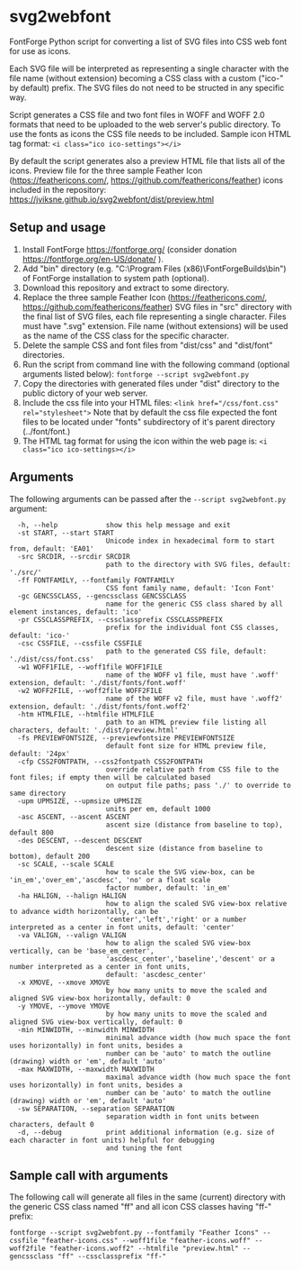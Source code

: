 # svg2webfont

FontForge Python script for converting a list of SVG files into CSS web font for use as icons.

Each SVG file will be interpreted as representing a single character with the file name (without extension) becoming a CSS class with a custom ("ico-" by default) prefix. The SVG files do not need to be structed in any specific way.

Script generates a CSS file and two font files in WOFF and WOFF 2.0 formats that need to be uploaded to the web server's public directory. To use the fonts as icons the CSS file needs to be included. Sample icon HTML tag format:
`<i class="ico ico-settings"></i>`

By default the script generates also a preview HTML file that lists all of the icons. Preview file for the three sample Feather Icon (https://feathericons.com/, https://github.com/feathericons/feather) icons included in the repository: https://jviksne.github.io/svg2webfont/dist/preview.html

## Setup and usage

1. Install FontForge https://fontforge.org/ (consider donation https://fontforge.org/en-US/donate/ ).
2. Add "bin" directory (e.g. "C:\Program Files (x86)\FontForgeBuilds\bin") of FontForge installation to system path (optional).
3. Download this repository and extract to some directory.
4. Replace the three sample Feather Icon (https://feathericons.com/, https://github.com/feathericons/feather) SVG files in "src" directory with the final list of SVG files, each file representing a single character. Files must have ".svg" extension. File name (without extensions) will be used as the name of the CSS class for the specific character.
5. Delete the sample CSS and font files from "dist/css" and "dist/font" directories.
6. Run the script from command line with the following command (optional arguments listed below):
`fontforge --script svg2webfont.py`
7. Copy the directories with generated files under "dist" directory to the public dictory of your web server.
8. Include the css file into your HTML files:
`<link href="/css/font.css" rel="stylesheet">`
Note that by default the css file expected the font files to be located under "fonts" subdirectory of it's parent directory (../font/font.)
9. The HTML tag format for using the icon within the web page is:
 `<i class="ico ico-settings></i>`

## Arguments

The following arguments can be passed after the `--script svg2webfont.py` argument:

```
  -h, --help            show this help message and exit
  -st START, --start START
                        Unicode index in hexadecimal form to start from, default: 'EA01'
  -src SRCDIR, --srcdir SRCDIR
                        path to the directory with SVG files, default: './src/'
  -ff FONTFAMILY, --fontfamily FONTFAMILY
                        CSS font family name, default: 'Icon Font'
  -gc GENCSSCLASS, --gencssclass GENCSSCLASS
                        name for the generic CSS class shared by all element instances, default: 'ico'
  -pr CSSCLASSPREFIX, --cssclassprefix CSSCLASSPREFIX
                        prefix for the individual font CSS classes, default: 'ico-'
  -csc CSSFILE, --cssfile CSSFILE
                        path to the generated CSS file, default: './dist/css/font.css'
  -w1 WOFF1FILE, --woff1file WOFF1FILE
                        name of the WOFF v1 file, must have '.woff' extension, default: './dist/fonts/font.woff'
  -w2 WOFF2FILE, --woff2file WOFF2FILE
                        name of the WOFF v2 file, must have '.woff2' extension, default: './dist/fonts/font.woff2'
  -htm HTMLFILE, --htmlfile HTMLFILE
                        path to an HTML preview file listing all characters, default: './dist/preview.html'
  -fs PREVIEWFONTSIZE, --previewfontsize PREVIEWFONTSIZE
                        default font size for HTML preview file, default: '24px'
  -cfp CSS2FONTPATH, --css2fontpath CSS2FONTPATH
                        override relative path from CSS file to the font files; if empty then will be calculated based
                        on output file paths; pass './' to override to same directory
  -upm UPMSIZE, --upmsize UPMSIZE
                        units per em, default 1000
  -asc ASCENT, --ascent ASCENT
                        ascent size (distance from baseline to top), default 800
  -des DESCENT, --descent DESCENT
                        descent size (distance from baseline to bottom), default 200
  -sc SCALE, --scale SCALE
                        how to scale the SVG view-box, can be 'in_em','over_em','ascdesc', 'no' or a float scale
                        factor number, default: 'in_em'
  -ha HALIGN, --halign HALIGN
                        how to align the scaled SVG view-box relative to advance width horizontally, can be
                        'center','left','right' or a number interpreted as a center in font units, default: 'center'
  -va VALIGN, --valign VALIGN
                        how to align the scaled SVG view-box vertically, can be 'base_em_center',
                        'ascdesc_center','baseline','descent' or a number interpreted as a center in font units,
                        default: 'ascdesc_center'
  -x XMOVE, --xmove XMOVE
                        by how many units to move the scaled and aligned SVG view-box horizontally, default: 0
  -y YMOVE, --ymove YMOVE
                        by how many units to move the scaled and aligned SVG view-box vertically, default: 0
  -min MINWIDTH, --minwidth MINWIDTH
                        minimal advance width (how much space the font uses horizontally) in font units, besides a
                        number can be 'auto' to match the outline (drawing) width or 'em', default 'auto'
  -max MAXWIDTH, --maxwidth MAXWIDTH
                        maximal advance width (how much space the font uses horizontally) in font units, besides a
                        number can be 'auto' to match the outline (drawing) width or 'em', default 'auto'
  -sw SEPARATION, --separation SEPARATION
                        separation width in font units between characters, default 0
  -d, --debug           print additional information (e.g. size of each character in font units) helpful for debugging
                        and tuning the font
```

## Sample call with arguments

The following call will generate all files in the same (current) directory with the generic CSS class named "ff" and all icon CSS classes having "ff-" prefix:

```
fontforge --script svg2webfont.py --fontfamily "Feather Icons" --cssfile "feather-icons.css" --woff1file "feather-icons.woff" --woff2file "feather-icons.woff2" --htmlfile "preview.html" --gencssclass "ff" --cssclassprefix "ff-"
```